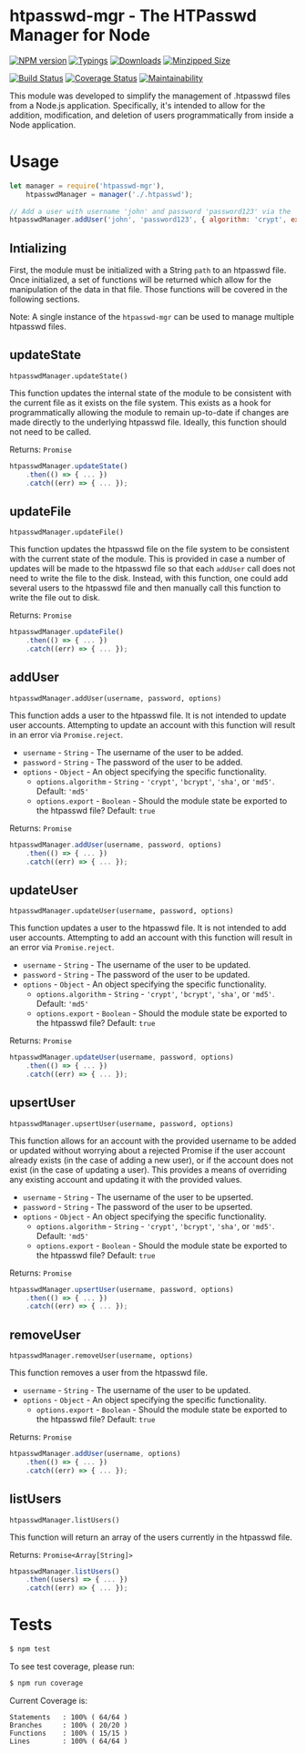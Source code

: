 # htpasswd-mgr - The HTPasswd Manager for Node

[![NPM version](https://img.shields.io/npm/v/htpasswd-mgr.svg)](https://www.npmjs.org/package/htpasswd-mgr)
[![Typings](https://img.shields.io/npm/types/htpasswd-mgr)](https://www.npmjs.org/package/htpasswd-mgr)
[![Downloads](https://img.shields.io/npm/dm/htpasswd-mgr.svg)](https://www.npmjs.org/package/htpasswd-mgr)
[![Minzipped Size](https://img.shields.io/bundlephobia/minzip/htpasswd-mgr)](https://bundlephobia.com/result?p=htpasswd-mgr)

[![Build Status](https://img.shields.io/github/actions/workflow/status/mrodrig/htpasswd-mgr/automated-tests-workflow.yml)](https://github.com/mrodrig/htpasswd-mgr/actions/workflows/automated-tests-workflow.yml)
[![Coverage Status](https://coveralls.io/repos/github/mrodrig/htpasswd-mgr/badge.svg?branch=stable)](https://coveralls.io/github/mrodrig/htpasswd-mgr?branch=main)
[![Maintainability](https://api.codeclimate.com/v1/badges/8c0cc3699d054fb77abe/maintainability)](https://codeclimate.com/github/mrodrig/htpasswd-mgr/maintainability)

This module was developed to simplify the management of .htpasswd files from
a Node.js application. Specifically, it's intended to allow for the addition,
modification, and deletion of users programmatically from inside a Node 
application.

# Usage

```javascript
let manager = require('htpasswd-mgr'),
    htpasswdManager = manager('./.htpasswd');
    
// Add a user with username 'john' and password 'password123' via the 'crypt' algorithm
htpasswdManager.addUser('john', 'password123', { algorithm: 'crypt', export: false });
```

## Intializing

First, the module must be initialized with a String `path` to an htpasswd file.
Once initialized, a set of functions will be returned which allow for the
manipulation of the data in that file. Those functions will be covered in the
following sections.

Note: A single instance of the `htpasswd-mgr` can be used to manage multiple
htpasswd files.

## updateState

`htpasswdManager.updateState()`

This function updates the internal state of the module to be consistent with the
current file as it exists on the file system.  This exists as a hook for 
programmatically allowing the module to remain up-to-date if changes are made
directly to the underlying htpasswd file. Ideally, this function should not need
to be called.

Returns: `Promise`

```javascript
htpasswdManager.updateState()
    .then(() => { ... })
    .catch((err) => { ... });
```

## updateFile

`htpasswdManager.updateFile()`

This function updates the htpasswd file on the file system to be consistent with
the current state of the module. This is provided in case a number of updates
will be made to the htpasswd file so that each `addUser` call does not need to
write the file to the disk. Instead, with this function, one could add several
users to the htpasswd file and then manually call this function to write the
file out to disk.

Returns: `Promise`

```javascript
htpasswdManager.updateFile()
    .then(() => { ... })
    .catch((err) => { ... });
```

## addUser

`htpasswdManager.addUser(username, password, options)`

This function adds a user to the htpasswd file. It is not intended to update
user accounts. Attempting to update an account with this function will result in
an error via `Promise.reject`.

* `username` - `String` - The username of the user to be added.
* `password` - `String` - The password of the user to be added.
* `options`  - `Object` - An object specifying the specific functionality.
    * `options.algorithm` - `String` - `'crypt'`, `'bcrypt'`, `'sha'`, or `'md5'`. Default: `'md5'`
    * `options.export`    - `Boolean` - Should the module state be exported to the htpasswd file? Default: `true`
    
Returns: `Promise`

```javascript
htpasswdManager.addUser(username, password, options)
    .then(() => { ... })
    .catch((err) => { ... });
```

## updateUser

`htpasswdManager.updateUser(username, password, options)`

This function updates a user to the htpasswd file. It is not intended to add
user accounts. Attempting to add an account with this function will result in an
error via `Promise.reject`.

* `username` - `String` - The username of the user to be updated.
* `password` - `String` - The password of the user to be updated.
* `options`  - `Object` - An object specifying the specific functionality.
	* `options.algorithm` - `String` - `'crypt'`, `'bcrypt'`, `'sha'`, or `'md5'`. Default: `'md5'`
    * `options.export`    - `Boolean` - Should the module state be exported to the htpasswd file? Default: `true`

Returns: `Promise`


```javascript
htpasswdManager.updateUser(username, password, options)
    .then(() => { ... })
    .catch((err) => { ... });
```

## upsertUser

`htpasswdManager.upsertUser(username, password, options)`

This function allows for an account with the provided username to be added or 
updated without worrying about a rejected Promise if the user account already
exists (in the case of adding a new user), or if the account does not exist (in
the case of updating a user).  This provides a means of overriding any existing
account and updating it with the provided values.

* `username` - `String` - The username of the user to be upserted.
* `password` - `String` - The password of the user to be upserted.
* `options`  - `Object` - An object specifying the specific functionality.
	* `options.algorithm` - `String` - `'crypt'`, `'bcrypt'`, `'sha'`, or `'md5'`. Default: `'md5'`
    * `options.export`    - `Boolean` - Should the module state be exported to the htpasswd file? Default: `true`

Returns: `Promise`

```javascript
htpasswdManager.upsertUser(username, password, options)
    .then(() => { ... })
    .catch((err) => { ... });
```

## removeUser

`htpasswdManager.removeUser(username, options)`

This function removes a user from the htpasswd file.

* `username` - `String` - The username of the user to be updated.
* `options`  - `Object` - An object specifying the specific functionality.
    * `options.export`    - `Boolean` - Should the module state be exported to the htpasswd file? Default: `true`
    
Returns: `Promise`

```javascript
htpasswdManager.addUser(username, options)
    .then(() => { ... })
    .catch((err) => { ... });
```

## listUsers

`htpasswdManager.listUsers()`

This function will return an array of the users currently in the htpasswd file.

Returns: `Promise<Array[String]>`

```javascript
htpasswdManager.listUsers()
    .then((users) => { ... })
    .catch((err) => { ... });
```

# Tests

```bash
$ npm test
```

To see test coverage, please run:
```bash
$ npm run coverage
```

Current Coverage is:
```
Statements   : 100% ( 64/64 )
Branches     : 100% ( 20/20 )
Functions    : 100% ( 15/15 )
Lines        : 100% ( 64/64 )
```
